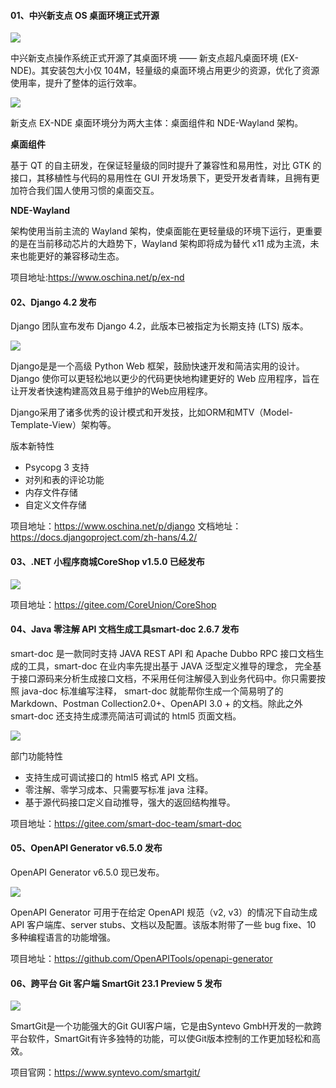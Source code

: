 ####  01、中兴新支点 OS 桌面环境正式开源

![](https://img.wendingding.vip/wx/040301.png)

中兴新支点操作系统正式开源了其桌面环境 —— 新支点超凡桌面环境 (EX-NDE)。其安装包大小仅 104M，轻量级的桌面环境占用更少的资源，优化了资源使用率，提升了整体的运行效率。

![](https://img.wendingding.vip/wx/040302.png)

新支点 EX-NDE 桌面环境分为两大主体：桌面组件和 NDE-Wayland 架构。

**桌面组件**

基于 QT 的自主研发，在保证轻量级的同时提升了兼容性和易用性，对比 GTK 的接口，其移植性与代码的易用性在 GUI 开发场景下，更受开发者青睐，且拥有更加符合我们国人使用习惯的桌面交互。

**NDE-Wayland**

架构使用当前主流的 Wayland 架构，使桌面能在更轻量级的环境下运行，更重要的是在当前移动芯片的大趋势下，Wayland 架构即将成为替代 x11 成为主流，未来也能更好的兼容移动生态。

项目地址:https://www.oschina.net/p/ex-nd

#### 02、Django 4.2 发布

Django 团队宣布发布 Django 4.2，此版本已被指定为长期支持 (LTS) 版本。

![](https://img.wendingding.vip/wx/040303.png)

Django是是一个高级 Python Web 框架，鼓励快速开发和简洁实用的设计。Django 使你可以更轻松地以更少的代码更快地构建更好的 Web 应用程序，旨在让开发者快速构建高效且易于维护的Web应用程序。

Django采用了诸多优秀的设计模式和开发技，比如ORM和MTV（Model-Template-View）架构等。

版本新特性
- Psycopg 3 支持
- 对列和表的评论功能
- 内存文件存储
- 自定义文件存储

项目地址：https://www.oschina.net/p/django
文档地址：https://docs.djangoproject.com/zh-hans/4.2/


#### 03、.NET 小程序商城CoreShop v1.5.0 已经发布

![](https://img.wendingding.vip/wx/040304.png)

项目地址：https://gitee.com/CoreUnion/CoreShop


#### 04、Java 零注解 API 文档生成工具smart-doc 2.6.7 发布

smart-doc 是一款同时支持 JAVA REST API 和 Apache Dubbo RPC 接口文档生成的工具，smart-doc 在业内率先提出基于 JAVA 泛型定义推导的理念， 完全基于接口源码来分析生成接口文档，不采用任何注解侵入到业务代码中。你只需要按照 java-doc 标准编写注释， smart-doc 就能帮你生成一个简易明了的 Markdown、Postman Collection2.0+、OpenAPI 3.0 + 的文档。除此之外 smart-doc 还支持生成漂亮简洁可调试的 html5 页面文档。

![](https://img.wendingding.vip/wx/040305.png)

部门功能特性

- 支持生成可调试接口的 html5 格式 API 文档。
- 零注解、零学习成本、只需要写标准 java 注释。
- 基于源代码接口定义自动推导，强大的返回结构推导。

项目地址：https://gitee.com/smart-doc-team/smart-doc

#### 05、OpenAPI Generator v6.5.0 发布

OpenAPI Generator v6.5.0 现已发布。

![](https://img.wendingding.vip/wx/040306.png)

OpenAPI Generator 可用于在给定 OpenAPI 规范（v2, v3）的情况下自动生成 API 客户端库、server stubs、文档以及配置。该版本附带了一些 bug fixe、10 多种编程语言的功能增强。

项目地址：https://github.com/OpenAPITools/openapi-generator


#### 06、跨平台 Git 客户端 SmartGit 23.1 Preview 5 发布

![](https://img.wendingding.vip/wx/040307.png)

SmartGit是一个功能强大的Git GUI客户端，它是由Syntevo GmbH开发的一款跨平台软件，SmartGit有许多独特的功能，可以使Git版本控制的工作更加轻松和高效。

项目官网：https://www.syntevo.com/smartgit/
